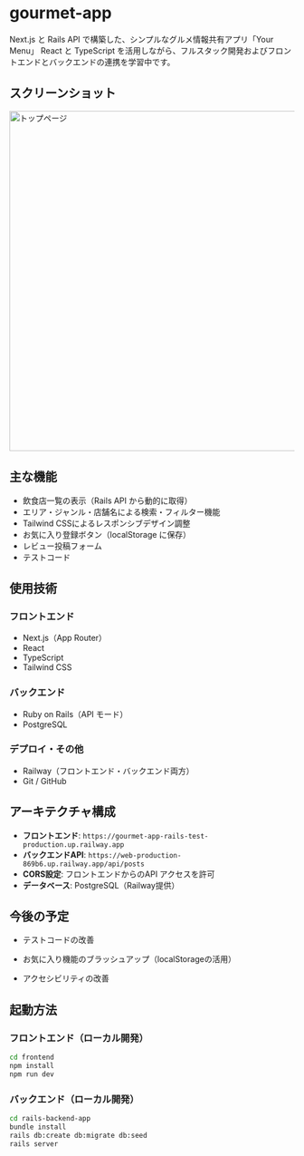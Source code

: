 # gourmet-app

Next.js と Rails API で構築した、シンプルなグルメ情報共有アプリ「Your Menu」
React と TypeScript を活用しながら、フルスタック開発およびフロントエンドとバックエンドの連携を学習中です。

## スクリーンショット

<img src="screenshots/TOP.webp" alt="トップページ" width="600" />

## 主な機能

- 飲食店一覧の表示（Rails API から動的に取得）
- エリア・ジャンル・店舗名による検索・フィルター機能
- Tailwind CSSによるレスポンシブデザイン調整
- お気に入り登録ボタン（localStorage に保存）
- レビュー投稿フォーム
- テストコード

## 使用技術

### フロントエンド
- Next.js（App Router）
- React
- TypeScript
- Tailwind CSS

### バックエンド
- Ruby on Rails（API モード）
- PostgreSQL

### デプロイ・その他
- Railway（フロントエンド・バックエンド両方）
- Git / GitHub

## アーキテクチャ構成

- **フロントエンド**: `https://gourmet-app-rails-test-production.up.railway.app`
- **バックエンドAPI**: `https://web-production-869b6.up.railway.app/api/posts`
- **CORS設定**: フロントエンドからのAPI アクセスを許可
- **データベース**: PostgreSQL（Railway提供）

## 今後の予定

- テストコードの改善

- お気に入り機能のブラッシュアップ（localStorageの活用）
- アクセシビリティの改善

## 起動方法

### フロントエンド（ローカル開発）
```bash
cd frontend
npm install
npm run dev
```

### バックエンド（ローカル開発）
```bash
cd rails-backend-app
bundle install
rails db:create db:migrate db:seed
rails server
```